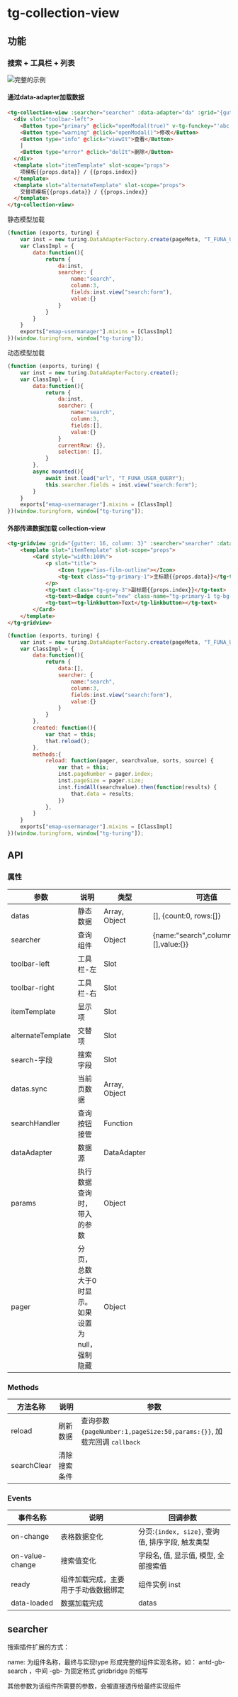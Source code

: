 # tg-collection-view

## 功能

### 搜索 + 工具栏 + 列表

![完整的示例](../static/collection-view-full.png)

#### 通过data-adapter加载数据

```html
<tg-collection-view :searcher="searcher" :data-adapter="da" :grid="{gutter: 16, column: 3}">
  <div slot="toolbar-left">
    <Button type="primary" @click="openModal(true)" v-tg-funckey="'abc'">新增</Button>
    <Button type="warning" @click="openModal()">修改</Button>
    <Button type="info" @click="viewIt">查看</Button>
    |
    <Button type="error" @click="delIt">删除</Button>
  </div>
  <template slot="itemTemplate" slot-scope="props">
    项模板{{props.data}} / {{props.index}}
  </template>
  <template slot="alternateTemplate" slot-scope="props">
    交替项模板{{props.data}} / {{props.index}}
  </template>
</tg-collection-view>
```

静态模型加载

```js
(function (exports, turing) {
	var inst = new turing.DataAdapterFactory.create(pageMeta, "T_FUNA_USER_QUERY");
	var ClassImpl = {
		data:function(){
			return {
				da:inst,
				searcher: {
					name:"search",
					column:3,
					fields:inst.view("search:form"),
					value:{}
				}
			}
		}
	}
	exports["emap-usermanager"].mixins = [ClassImpl]
})(window.turingform, window["tg-turing"]);

```

动态模型加载

```js
(function (exports, turing) {
	var inst = new turing.DataAdapterFactory.create();
	var ClassImpl = {
		data:function(){
			return {
				da:inst,
				searcher: {
					name:"search",
					column:3,
					fields:[],
					value:{}
				}
				currentRow: {},
				selection: [],
			}
		},
		async mounted(){
            await inst.load("url", "T_FUNA_USER_QUERY");
            this.searcher.fields = inst.view("search:form");
        }
	}
	exports["emap-usermanager"].mixins = [ClassImpl]
})(window.turingform, window["tg-turing"]);

```


#### 外部传递数据加载 collection-view

```html
<tg-gridview :grid="{gutter: 16, column: 3}" :searcher="searcher" :datas="data" @on-change="reload">
    <template slot="itemTemplate" slot-scope="props">
        <Card style="width:100%">
            <p slot="title">
                <Icon type="ios-film-outline"></Icon>
                <tg-text class="tg-primary-1">主标题{{props.data}}</tg-text>
            </p>
            <tg-text class="tg-grey-3">副标题{{props.index}}</tg-text>
            <tg-text><Badge count="new" class-name="tg-primary-1 tg-bg-white tg-br-primary-1"></Badge></tg-text>
            <tg-text><tg-linkbutton>Text</tg-linkbutton></tg-text>
        </Card>
    </template>
</tg-gridview>
```

```js
(function (exports, turing) {
	var inst = new turing.DataAdapterFactory.create(pageMeta, "T_FUNA_USER_QUERY");
	var ClassImpl = {
		data:function(){
			return {
				data:[],
				searcher: {
					name:"search",
					column:3,
					fields:inst.view("search:form"),
					value:{}
				}
			}
		},
		created: function(){
			var that = this;
			that.reload();
		},
		methods:{
			reload: function(pager, searchvalue, sorts, source) {
				var that = this;
				inst.pageNumber = pager.index;
				inst.pageSize = pager.size;
				inst.findAll(searchvalue).then(function(results) {
					that.data = results;
				})
			},
		}
	}
	exports["emap-usermanager"].mixins = [ClassImpl]
})(window.turingform, window["tg-turing"]);

```


## API


### 属性

| 参数 | 说明 | 类型 | 可选值 | 默认值 |
|------|-------|---------|-------|--------|
| datas | 静态数据 | Array, Object | [], {count:0, rows:[]} |  |
| searcher | 查询组件 | Object | {name:"search",column:3,fields:[],value:{}} |  |
| toolbar-left | 工具栏-左 | Slot |  |  |
| toolbar-right | 工具栏-右 | Slot |  |  |
| itemTemplate | 显示项 | Slot |  |  |
| alternateTemplate | 交替项 | Slot |  |  |
| search-字段 | 搜索字段 | Slot |  |  |
| datas.sync | 当前页数据 | Array, Object |  |  |
| searchHandler | 查询按钮接管 | Function |  | 查询值，{Key1:1,Key2:2} |
| dataAdapter | 数据源 | DataAdapter | | |
| params | 执行数据查询时，带入的参数 | Object | | |
| pager | 分页，总数大于0时显示。如果设置为null，强制隐藏 | Object |  | {size:20,index:1} |

### Methods
| 方法名称 | 说明 | 参数 |
|---------- |-------- |---------- |
| reload  | 刷新数据 | 查询参数 `{pageNumber:1,pageSize:50,params:{}}`, 加载完回调 `callback` |
| searchClear | 清除搜索条件 | |

### Events
| 事件名称 | 说明 | 回调参数 |
|---------- |-------- |---------- |
| on-change  | 表格数据变化 | 分页:`{index, size}`, 查询值, 排序字段, 触发类型  |
| on-value-change  | 搜索值变化 | 字段名, 值, 显示值, 模型, 全部搜索值  |
| ready  | 组件加载完成，主要用于手动做数据绑定 | 组件实例 inst  |
| data-loaded  | 数据加载完成 | datas  |


## searcher

搜索插件扩展的方式：

name: 为组件名称，最终与实现type 形成完整的组件实现名称，如： antd-gb-search ，中间 -gb- 为固定格式 gridbridge 的缩写

其他参数为该组件所需要的参数，会被直接透传给最终实现组件

